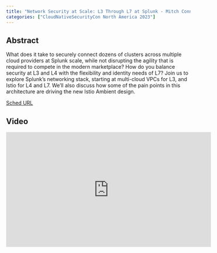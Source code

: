 ```yaml
---
title: "Network Security at Scale: L3 Through L7 at Splunk - Mitch Connors, Aviatrix & Bernard Van De Walle, Splunk"
categories: ["CloudNativeSecurityCon North America 2023"]
---
```


## Abstract

What does it take to securely connect dozens of clusters across multiple cloud providers at Splunk scale, while not disrupting the agility that is required to compete in the modern marketplace? How do you balance security at L3 and L4 with the flexibility and identity needs of L7? Join us to explore Splunk’s networking stack, starting at multi-cloud VPCs for L3, and Istio for L4 and L7. We’ll also discuss how some of the pain points in this architecture are driving the new Istio Ambient design.

[Sched URL](https://cloudnativesecurityconna23.sched.com/event/1fce1921466c5a2d7daf495879d15dae)

## Video

<iframe width='560' height='315' src='https://www.youtube.com/embed/OuRQnJKIEaM' frameborder='0' allow='accelerometer; autoplay; encrypted-media; gyroscope; picture-in-picture' allowfullscreen></iframe>
